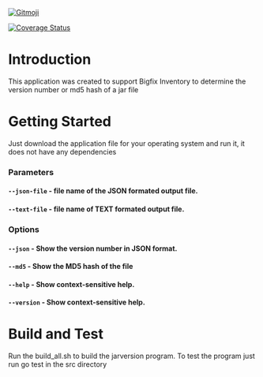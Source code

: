 <a href="https://gitmoji.dev">
  <img
    src="https://img.shields.io/badge/gitmoji-%20😜%20😍-FFDD67.svg?style=flat-square"
    alt="Gitmoji"
  />
</a>

[![Coverage Status](https://coveralls.io/repos/github/mikevdberge/jarversion-cli/badge.svg?branch=main)](https://coveralls.io/github/mikevdberge/jarversion-cli?branch=main)

# Introduction 
This application was created to support Bigfix Inventory to determine the version number or md5 hash of a jar file

# Getting Started
Just download the application file for your operating system and run it, it does not have any dependencies

### Parameters

#### `--json-file` - file name of the JSON formated output file.
#### `--text-file` - file name of TEXT formated output file.

### Options

#### `--json` - Show the version number in JSON format.
#### `--md5` - Show the MD5 hash of the file 
#### `--help` - Show context-sensitive help.
#### `--version` - Show context-sensitive help.


# Build and Test
Run the build_all.sh to build the jarversion program.
To test the program just run go test in the src directory
